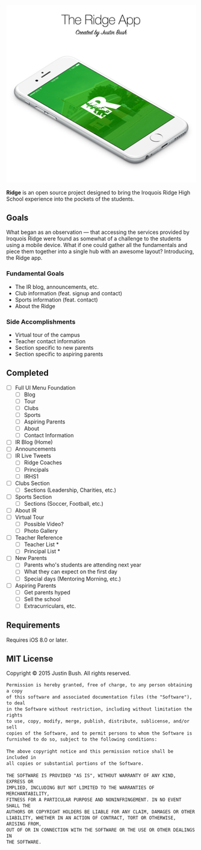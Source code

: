 <img src="Cover.png" width="860" />

<b>Ridge</b> is an open source project designed to bring the Iroquois Ridge High School experience into the pockets of the students.

## Goals
What began as an observation — that accessing the services provided by Iroquois Ridge were found as somewhat of a challenge to the students using a mobile device. What if one could gather all the fundamentals and piece them together into a single hub with an awesome layout? Introducing, the Ridge app.

### Fundamental Goals
- The IR blog, announcements, etc.
- Club information (feat. signup and contact)
- Sports information (feat. contact)
- About the Ridge

### Side Accomplishments
- Virtual tour of the campus
- Teacher contact information
- Section specific to new parents
- Section specific to aspiring parents

## Completed
- [ ] Full UI Menu Foundation
    - [ ] Blog
    - [ ] Tour
    - [ ] Clubs
    - [ ] Sports
    - [ ] Aspiring Parents
    - [ ] About
    - [ ] Contact Information
- [ ] IR Blog (Home)
- [ ] Announcements
- [ ] IR Live Tweets
    - [ ] Ridge Coaches
    - [ ] Principals
    - [ ] IRHS1
- [ ] Clubs Section
    - [ ] Sections (Leadership, Charities, etc.)
- [ ] Sports Section
    - [ ] Sections (Soccer, Football, etc.)
- [ ] About IR
- [ ] Virtual Tour
    - [ ] Possible Video?
    - [ ] Photo Gallery
- [ ] Teacher Reference
    - [ ] Teacher List *
    - [ ] Principal List *
- [ ] New Parents
    - [ ] Parents who's students are attending next year
    - [ ] What they can expect on the first day
    - [ ] Special days (Mentoring Morning, etc.)
- [ ] Aspiring Parents
    - [ ] Get parents hyped
    - [ ] Sell the school
    - [ ] Extracurriculars, etc.

## Requirements
Requires iOS 8.0 or later.

## MIT License

Copyright © 2015 Justin Bush. All rights reserved.

```
Permission is hereby granted, free of charge, to any person obtaining a copy
of this software and associated documentation files (the "Software"), to deal
in the Software without restriction, including without limitation the rights
to use, copy, modify, merge, publish, distribute, sublicense, and/or sell
copies of the Software, and to permit persons to whom the Software is
furnished to do so, subject to the following conditions:

The above copyright notice and this permission notice shall be included in
all copies or substantial portions of the Software.

THE SOFTWARE IS PROVIDED "AS IS", WITHOUT WARRANTY OF ANY KIND, EXPRESS OR
IMPLIED, INCLUDING BUT NOT LIMITED TO THE WARRANTIES OF MERCHANTABILITY,
FITNESS FOR A PARTICULAR PURPOSE AND NONINFRINGEMENT. IN NO EVENT SHALL THE
AUTHORS OR COPYRIGHT HOLDERS BE LIABLE FOR ANY CLAIM, DAMAGES OR OTHER
LIABILITY, WHETHER IN AN ACTION OF CONTRACT, TORT OR OTHERWISE, ARISING FROM,
OUT OF OR IN CONNECTION WITH THE SOFTWARE OR THE USE OR OTHER DEALINGS IN
THE SOFTWARE.
```
